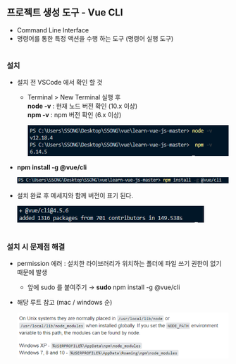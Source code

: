 ## 프로젝트 생성 도구 - Vue CLI
- Command Line Interface
- 명령어를 통한 특정 액션을 수행 하는 도구 (명령어 실행 도구) 
#
### 설치 
- 설치 전 VSCode 에서 확인 할 것 
  - Terminal > New Terminal 실행 후    
    **node -v** : 현재 노드 버전 확인 (10.x 이상)   
    **npm -v** : npm 버전 확인 (6.x 이상)   
	
    <img src="/Vue/img/cli1.png">
   
- **npm install -g @vue/cli**    

  <img src="/Vue/img/cli2.png">
  
- 설치 완료 후 메세지와 함께 버전이 표기 된다.    

  <img src="/Vue/img/cli3.png">
  

#

### 설치 시 문제점 해결 
- permission 에러 : 설치한 라이브러리가 위치하는 폴더에 파일 쓰기 권한이 없기 때문에 발생 
  - 앞에 sudo 를 붙여주기 → **sudo** npm install -g @vue/cli 
 
- 해당 루트 참고 (mac / windows 순)

  <img src="/Vue/img/cli4.png">

